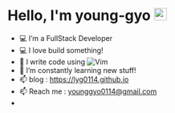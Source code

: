# Hello, I'm young-gyo <img src="https://media.giphy.com/media/hvRJCLFzcasrR4ia7z/giphy.gif" width="25px">
- 💻 I’m a FullStack Developer
- 💻 I love build something!
- 🌱 I write code using ![Vim](https://img.shields.io/badge/VIM-%2311AB00.svg?style=flat-square&logo=vim&logoColor=white)
- 🌱 I’m constantly learning new stuff!
- 📫 blog : https://lyg0114.github.io
- 📫 Reach me : younggyo0114@gmail.com
- 

[//]: # (## Stats)
[//]: # (![github stats]&#40;https://github-readme-stats.vercel.app/api?username=lyg0114&show_icons=true&theme=dark&#41;)
